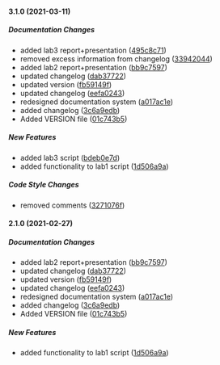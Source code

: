 #### 3.1.0 (2021-03-11)

##### Documentation Changes

*  added lab3 report+presentation ([495c8c71](https://github.com/Tenelles/Mathmod/commit/495c8c7122a19517f3e1198930896ced4af21b19))
*  removed excess information from changelog ([33942044](https://github.com/Tenelles/Mathmod/commit/33942044e47f4ea9c26ed83c4ebef15e665ff550))
*  added lab2 report+presentation ([bb9c7597](https://github.com/Tenelles/Mathmod/commit/bb9c759720d734b959574b6c0664add53782d348))
*  updated changelog ([dab37722](https://github.com/Tenelles/Mathmod/commit/dab377222c4cac04b59295dcb39a7f7520967d2f))
*  updated version ([fb59149f](https://github.com/Tenelles/Mathmod/commit/fb59149fd2aee018b6192d127ee3ebcbf26ef1c9))
*  updated changelog ([eefa0243](https://github.com/Tenelles/Mathmod/commit/eefa02432847ab55e2c48f0792c024278b584bd9))
*  redesigned documentation system ([a017ac1e](https://github.com/Tenelles/Mathmod/commit/a017ac1e528b8513b91e5014d20a8b416996a78c))
*  added changelog ([3c6a9edb](https://github.com/Tenelles/Mathmod/commit/3c6a9edba24376c40c51b50fbd0010d9b1c50f5b))
*  Added VERSION file ([01c743b5](https://github.com/Tenelles/Mathmod/commit/01c743b5b256bd76b63b3f1ac6410d2ff79a9d31))

##### New Features

*  added lab3 script ([bdeb0e7d](https://github.com/Tenelles/Mathmod/commit/bdeb0e7dc5e2d171d13e8e8bc53ce180c962dbac))
*  added functionality to lab1 script ([1d506a9a](https://github.com/Tenelles/Mathmod/commit/1d506a9ac2f622cd6314f5d413b5705623411b66))

##### Code Style Changes

*  removed comments ([3271076f](https://github.com/Tenelles/Mathmod/commit/3271076f53a3dc39fc170bcaeda8f40b764b5e9a))

#### 2.1.0 (2021-02-27)

##### Documentation Changes

*  added lab2 report+presentation ([bb9c7597](https://github.com/Tenelles/Mathmod/commit/bb9c759720d734b959574b6c0664add53782d348))
*  updated changelog ([dab37722](https://github.com/Tenelles/Mathmod/commit/dab377222c4cac04b59295dcb39a7f7520967d2f))
*  updated version ([fb59149f](https://github.com/Tenelles/Mathmod/commit/fb59149fd2aee018b6192d127ee3ebcbf26ef1c9))
*  updated changelog ([eefa0243](https://github.com/Tenelles/Mathmod/commit/eefa02432847ab55e2c48f0792c024278b584bd9))
*  redesigned documentation system ([a017ac1e](https://github.com/Tenelles/Mathmod/commit/a017ac1e528b8513b91e5014d20a8b416996a78c))
*  added changelog ([3c6a9edb](https://github.com/Tenelles/Mathmod/commit/3c6a9edba24376c40c51b50fbd0010d9b1c50f5b))
*  Added VERSION file ([01c743b5](https://github.com/Tenelles/Mathmod/commit/01c743b5b256bd76b63b3f1ac6410d2ff79a9d31))

##### New Features

*  added functionality to lab1 script ([1d506a9a](https://github.com/Tenelles/Mathmod/commit/1d506a9ac2f622cd6314f5d413b5705623411b66))